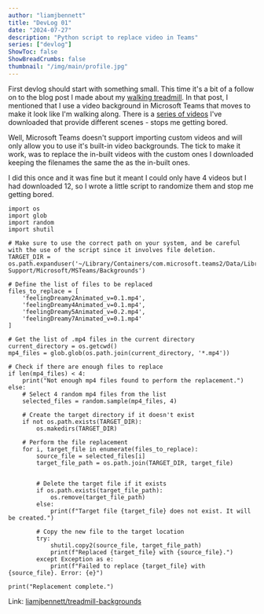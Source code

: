 ```yaml
---
author: "liamjbennett"
title: "DevLog 01"
date: "2024-07-27"
description: "Python script to replace video in Teams"
series: ["devlog"]
ShowToc: false
ShowBreadCrumbs: false
thumbnail: "/img/main/profile.jpg"
---
```


First devlog should start with something small. This time it's a bit of a follow on to the blog post I made about my [walking treadmill](http://localhost:1313/posts/2024-05-31-walking-treadmill/). In that post, I mentioned that I use a video background in Microsoft Teams that moves to make it look like I'm walking along. There is a [series of videos](https://walkolution.com/pages/animated-motion-video-backgrounds-for-video-meetings) I've downloaded that provide different scenes - stops me getting bored.

Well, Microsoft Teams doesn't support importing custom videos and will only allow you to use it's built-in video backgrounds. The tick to make it work, was to replace the in-built videos with the custom ones I downloaded keeping the filenames the same the as the in-built ones. 

I did this once and it was fine but it meant I could only have 4 videos but I had downloaded 12, so I wrote a little script to randomize them and stop me getting bored.

```
import os
import glob
import random
import shutil

# Make sure to use the correct path on your system, and be careful with the use of the script since it involves file deletion.
TARGET_DIR = os.path.expanduser('~/Library/Containers/com.microsoft.teams2/Data/Library/Application Support/Microsoft/MSTeams/Backgrounds')

# Define the list of files to be replaced
files_to_replace = [
    'feelingDreamy2Animated_v=0.1.mp4',
    'feelingDreamy4Animated_v=0.1.mp4',
    'feelingDreamy5Animated_v=0.2.mp4',
    'feelingDreamy7Animated_v=0.1.mp4'
]

# Get the list of .mp4 files in the current directory
current_directory = os.getcwd()
mp4_files = glob.glob(os.path.join(current_directory, '*.mp4'))

# Check if there are enough files to replace
if len(mp4_files) < 4:
    print("Not enough mp4 files found to perform the replacement.")
else:
    # Select 4 random mp4 files from the list
    selected_files = random.sample(mp4_files, 4)

    # Create the target directory if it doesn't exist
    if not os.path.exists(TARGET_DIR):
        os.makedirs(TARGET_DIR)

    # Perform the file replacement
    for i, target_file in enumerate(files_to_replace):
        source_file = selected_files[i]
        target_file_path = os.path.join(TARGET_DIR, target_file)


        # Delete the target file if it exists
        if os.path.exists(target_file_path):
            os.remove(target_file_path)
        else:
            print(f"Target file {target_file} does not exist. It will be created.")

        # Copy the new file to the target location
        try:
            shutil.copy2(source_file, target_file_path)
            print(f"Replaced {target_file} with {source_file}.")
        except Exception as e:
            print(f"Failed to replace {target_file} with {source_file}. Error: {e}")

print("Replacement complete.")
```
Link: [liamjbennett/treadmill-backgrounds](https://github.com/liamjbennett/treadmill-backgrounds)

